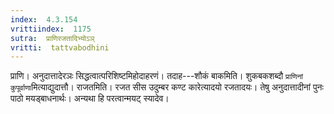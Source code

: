 ```yaml
---
index:  4.3.154
vrittiindex:  1175
sutra:  प्राणिरजतादिभ्योऽञ्
vritti:  tattvabodhini 
---
```


प्राणि। अनुदात्तादेरञः सिद्धत्वात्परिशिष्टमिहोदाहरणं। तदाह---शौकं बाकमिति। शुकबकशब्दौ `प्राणिनां कुपूर्वाणा`मित्याद्युदात्तौ। राजतमिति। रजत सीस उदुम्बर कण्ट कारेत्यादयो रजतादयः। तेषु अनुदात्तादीनां पुनः पाठो मयड्बाधनार्थः। अन्यथा हि परत्वान्मयट् स्यादेव।

